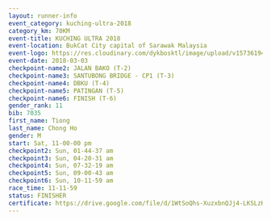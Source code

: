 ```yaml
--- 
layout: runner-info 
event_category: kuching-ultra-2018 
category_km: 70KM 
event-title: KUCHING ULTRA 2018 
event-location: BukCat City capital of Sarawak Malaysia 
event-logo: https://res.cloudinary.com/dykbosktl/image/upload/v1573619473/Logo/kuching-ultra-2018-logo_tlpvm5.png 
event-date: 2018-03-03 
checkpoint-name2: JALAN BAKO (T-2) 
checkpoint-name3: SANTUBONG BRIDGE - CP1 (T-3) 
checkpoint-name4: DBKU (T-4) 
checkpoint-name5: PATINGAN (T-5) 
checkpoint-name6: FINISH (T-6) 
gender_rank: 11
bib: 7035
first_name: Tiong
last_name: Chong Ho
gender: M
start: Sat, 11-00-00 pm
checkpoint2: Sun, 01-44-37 am
checkpoint3: Sun, 04-20-31 am
checkpoint4: Sun, 07-32-19 am
checkpoint5: Sun, 09-00-43 am
checkpoint6: Sun, 10-11-59 am
race_time: 11-11-59
status: FINISHER
certificate: https://drive.google.com/file/d/1WtSoQhs-XuzxbnQJj4-LKSLzKPoghZwe/view?usp=sharing","CERTIFICATE")
--- 
```

